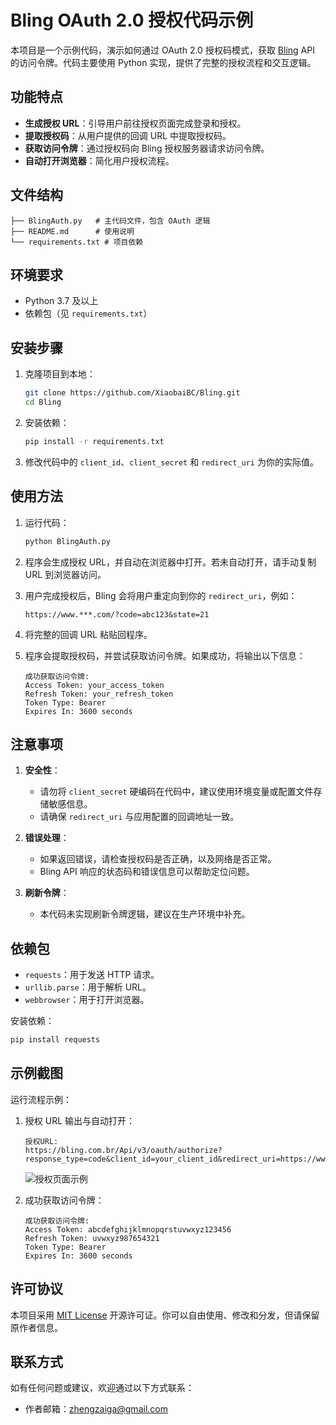 # Bling OAuth 2.0 授权代码示例

本项目是一个示例代码，演示如何通过 OAuth 2.0 授权码模式，获取 [Bling](https://bling.com.br/) API 的访问令牌。代码主要使用 Python 实现，提供了完整的授权流程和交互逻辑。

## 功能特点

- **生成授权 URL**：引导用户前往授权页面完成登录和授权。
- **提取授权码**：从用户提供的回调 URL 中提取授权码。
- **获取访问令牌**：通过授权码向 Bling 授权服务器请求访问令牌。
- **自动打开浏览器**：简化用户授权流程。

## 文件结构

```
├── BlingAuth.py   # 主代码文件，包含 OAuth 逻辑
├── README.md      # 使用说明
└── requirements.txt # 项目依赖
```

## 环境要求

- Python 3.7 及以上
- 依赖包（见 `requirements.txt`）

## 安装步骤

1. 克隆项目到本地：

   ```bash
   git clone https://github.com/XiaobaiBC/Bling.git
   cd Bling
   ```

2. 安装依赖：

   ```bash
   pip install -r requirements.txt
   ```

3. 修改代码中的 `client_id`、`client_secret` 和 `redirect_uri` 为你的实际值。

## 使用方法

1. 运行代码：

   ```bash
   python BlingAuth.py
   ```

2. 程序会生成授权 URL，并自动在浏览器中打开。若未自动打开，请手动复制 URL 到浏览器访问。

3. 用户完成授权后，Bling 会将用户重定向到你的 `redirect_uri`，例如：

   ```
   https://www.***.com/?code=abc123&state=21
   ```

4. 将完整的回调 URL 粘贴回程序。

5. 程序会提取授权码，并尝试获取访问令牌。如果成功，将输出以下信息：

   ```
   成功获取访问令牌:
   Access Token: your_access_token
   Refresh Token: your_refresh_token
   Token Type: Bearer
   Expires In: 3600 seconds
   ```

## 注意事项

1. **安全性**：
   - 请勿将 `client_secret` 硬编码在代码中，建议使用环境变量或配置文件存储敏感信息。
   - 请确保 `redirect_uri` 与应用配置的回调地址一致。

2. **错误处理**：
   - 如果返回错误，请检查授权码是否正确，以及网络是否正常。
   - Bling API 响应的状态码和错误信息可以帮助定位问题。

3. **刷新令牌**：
   - 本代码未实现刷新令牌逻辑，建议在生产环境中补充。

## 依赖包

- `requests`：用于发送 HTTP 请求。
- `urllib.parse`：用于解析 URL。
- `webbrowser`：用于打开浏览器。

安装依赖：

```bash
pip install requests
```

## 示例截图

运行流程示例：

1. 授权 URL 输出与自动打开：

   ```
   授权URL:
   https://bling.com.br/Api/v3/oauth/authorize?response_type=code&client_id=your_client_id&redirect_uri=https://www.bodor.cn/&state=21
   ```

   ![授权页面示例](https://via.placeholder.com/800x400.png)

2. 成功获取访问令牌：

   ```
   成功获取访问令牌:
   Access Token: abcdefghijklmnopqrstuvwxyz123456
   Refresh Token: uvwxyz987654321
   Token Type: Bearer
   Expires In: 3600 seconds
   ```

## 许可协议

本项目采用 [MIT License](LICENSE) 开源许可证。你可以自由使用、修改和分发，但请保留原作者信息。

## 联系方式

如有任何问题或建议，欢迎通过以下方式联系：

- 作者邮箱：zhengzaiga@gmail.com
